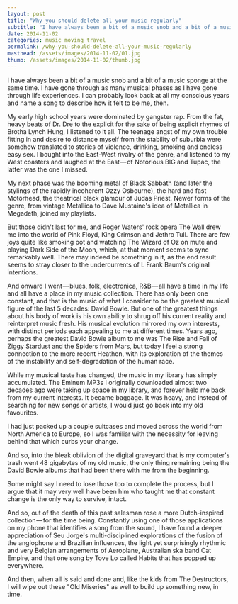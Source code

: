 ```yaml
---
layout: post
title: "Why you should delete all your music regularly"
subtitle: "I have always been a bit of a music snob and a bit of a music sponge at the same time. I have gone through as many musical phases as I have..."
date: 2014-11-02
categories: music moving travel
permalink: /why-you-should-delete-all-your-music-regularly
masthead: /assets/images/2014-11-02/01.jpg
thumb: /assets/images/2014-11-02/thumb.jpg
---
```

I have always been a bit of a music snob and a bit of a music sponge at the same time. I have gone through as many musical phases as I have gone through life experiences. I can probably look back at all my conscious years and name a song to describe how it felt to be me, then.

My early high school years were dominated by gangster rap. From the fat, heavy beats of Dr. Dre to the explicit for the sake of being explicit rhymes of Brotha Lynch Hung, I listened to it all. The teenage angst of my own trouble fitting in and desire to distance myself from the stability of suburbia were somehow translated to stories of violence, drinking, smoking and endless easy sex. I bought into the East-West rivalry of the genre, and listened to my West coasters and laughed at the East — of Notorious BIG and Tupac, the latter was the one I missed.

My next phase was the booming metal of Black Sabbath (and later the stylings of the rapidly incoherent Ozzy Osbourne), the hard and fast Motörhead, the theatrical black glamour of Judas Priest. Newer forms of the genre, from vintage Metallica to Dave Mustaine's idea of Metallica in Megadeth, joined my playlists.

But those didn't last for me, and Roger Waters' rock opera The Wall drew me into the world of Pink Floyd, King Crimson and Jethro Tull. There are few joys quite like smoking pot and watching The Wizard of Oz on mute and playing Dark Side of the Moon, which, at that moment seems to sync remarkably well. There may indeed be something in it, as the end result seems to stray closer to the undercurrents of L Frank Baum's original intentions.

And onward I went — blues, folk, electronica, R&B — all have a time in my life and all have a place in my music collection. There has only been one constant, and that is the music of what I consider to be the greatest musical figure of the last 5 decades: David Bowie. But one of the greatest things about his body of work is his own ability to shrug off his current reality and reinterpret music fresh. His musical evolution mirrored my own interests, with distinct periods each appealing to me at different times. Years ago, perhaps the greatest David Bowie album to me was The Rise and Fall of Ziggy Stardust and the Spiders from Mars, but today I feel a strong connection to the more recent Heathen, with its exploration of the themes of the instability and self-degradation of the human race.

While my musical taste has changed, the music in my library has simply accumulated. The Eminem MP3s I originally downloaded almost two decades ago were taking up space in my library, and forever held me back from my current interests. It became baggage. It was heavy, and instead of searching for new songs or artists, I would just go back into my old favourites.

I had just packed up a couple suitcases and moved across the world from North America to Europe, so I was familiar with the necessity for leaving behind that which curbs your change.

And so, into the bleak oblivion of the digital graveyard that is my computer's trash went 48 gigabytes of my old music, the only thing remaining being the David Bowie albums that had been there with me from the beginning.

Some might say I need to lose those too to complete the process, but I argue that it may very well have been him who taught me that constant change is the only way to survive, intact.

And so, out of the death of this past salesman rose a more Dutch-inspired collection — for the time being. Constantly using one of those applications on my phone that identifies a song from the sound, I have found a deeper appreciation of Seu Jorge's multi-disciplined explorations of the fusion of the anglophone and Brazilian influences, the light yet surprisingly rhythmic and very Belgian arrangements of Aeroplane, Australian ska band Cat Empire, and that one song by Tove Lo called Habits that has popped up everywhere.

And then, when all is said and done and, like the kids from The Destructors, I will wipe out these "Old Miseries" as well to build up something new, in time.
